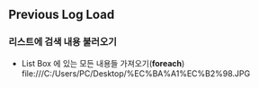 ## Previous Log Load
### 리스트에 검색 내용 불러오기

* List Box 에 있는 모든 내용들 가져오기(**foreach**)
file:///C:/Users/PC/Desktop/%EC%BA%A1%EC%B2%98.JPG

```cpp

```

